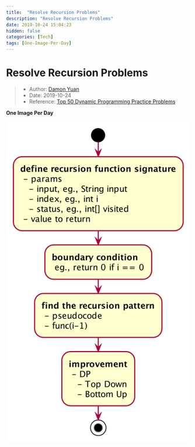 ```yaml
---
title:  "Resolve Recursion Problems"
description: "Resolve Recursion Problems"
date: 2019-10-24 15:04:23
hidden: false
categories: [Tech]
tags: [One-Image-Per-Day]
---
```


# Resolve Recursion Problems

> * Author: [Damon Yuan](https://www.damonyuan.com)
> * Date: 2019-10-24
> * Reference: [Top 50 Dynamic Programming Practice Problems](https://blog.usejournal.com/top-50-dynamic-programming-practice-problems-4208fed71aa3)

**One Image Per Day**

![resolve-recursion-problems](recursion.png "Resolve Recursion Problems")
